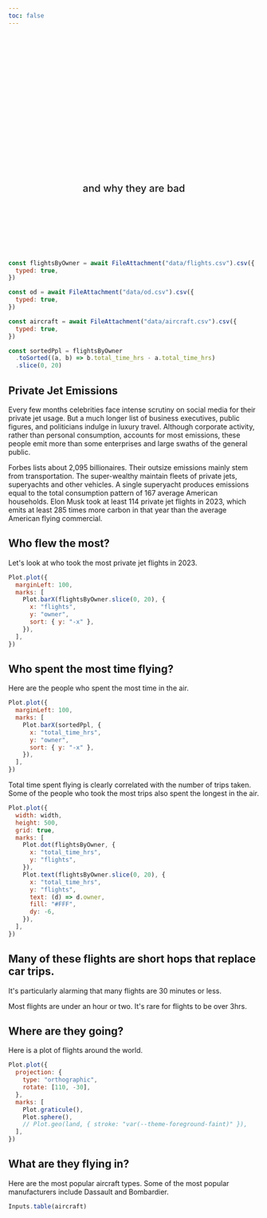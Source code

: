 ```yaml
---
toc: false
---
```


<style>

.hero {
  display: flex;
  flex-direction: column;
  align-items: center;
  font-family: var(--sans-serif);
  margin: 4rem 0 8rem;
  text-wrap: balance;
  text-align: center;
}

.hero h1 {
  margin: 2rem 0;
  max-width: none;
  font-size: 14vw;
  font-weight: 900;
  line-height: 1;
  background: linear-gradient(30deg, var(--theme-foreground-focus), red);
  -webkit-background-clip: text;
  -webkit-text-fill-color: transparent;
  background-clip: text;
}

.hero h2 {
  margin: 0;
  max-width: 34em;
  font-size: 20px;
  font-style: initial;
  font-weight: 500;
  line-height: 1.5;
  color: var(--theme-foreground-muted);
}

@media (min-width: 640px) {
  .hero h1 {
    font-size: 90px;
  }
}

</style>

<div class="hero">
  <h1>Private Jet Emissions</h1>
  <h2>and why they are bad</h2>

</div>

```js
const flightsByOwner = await FileAttachment("data/flights.csv").csv({
  typed: true,
})

const od = await FileAttachment("data/od.csv").csv({
  typed: true,
})

const aircraft = await FileAttachment("data/aircraft.csv").csv({
  typed: true,
})

const sortedPpl = flightsByOwner
  .toSorted((a, b) => b.total_time_hrs - a.total_time_hrs)
  .slice(0, 20)
```

## Private Jet Emissions

Every few months celebrities face intense scrutiny on social media for their private jet usage. But a much longer list of business executives, public figures, and politicians indulge in luxury travel. Although corporate activity, rather than personal consumption, accounts for most emissions, these people emit more than some enterprises and large swaths of the general public.

Forbes lists about 2,095 billionaires. Their outsize emissions mainly stem from transportation. The super-wealthy maintain fleets of private jets, superyachts and other vehicles. A single superyacht produces emissions equal to the total consumption pattern of 167 average American households. Elon Musk took at least 114 private jet flights in 2023, which emits at least 285 times more carbon in that year than the average American flying commercial.

## Who flew the most?

Let's look at who took the most private jet flights in 2023.

```js
Plot.plot({
  marginLeft: 100,
  marks: [
    Plot.barX(flightsByOwner.slice(0, 20), {
      x: "flights",
      y: "owner",
      sort: { y: "-x" },
    }),
  ],
})
```

## Who spent the most time flying?

Here are the people who spent the most time in the air.

```js
Plot.plot({
  marginLeft: 100,
  marks: [
    Plot.barX(sortedPpl, {
      x: "total_time_hrs",
      y: "owner",
      sort: { y: "-x" },
    }),
  ],
})
```

Total time spent flying is clearly correlated with the number of trips taken. Some of the people who took the most trips also spent the longest in the air.

```js
Plot.plot({
  width: width,
  height: 500,
  grid: true,
  marks: [
    Plot.dot(flightsByOwner, {
      x: "total_time_hrs",
      y: "flights",
    }),
    Plot.text(flightsByOwner.slice(0, 20), {
      x: "total_time_hrs",
      y: "flights",
      text: (d) => d.owner,
      fill: "#FFF",
      dy: -6,
    }),
  ],
})
```

## Many of these flights are short hops that replace car trips.

It's particularly alarming that many flights are 30 minutes or less.

Most flights are under an hour or two. It's rare for flights to be over 3hrs.

## Where are they going?

Here is a plot of flights around the world.

```js
Plot.plot({
  projection: {
    type: "orthographic",
    rotate: [110, -30],
  },
  marks: [
    Plot.graticule(),
    Plot.sphere(),
    // Plot.geo(land, { stroke: "var(--theme-foreground-faint)" }),
  ],
})
```

## What are they flying in?

Here are the most popular aircraft types. Some of the most popular manufacturers include Dassault and Bombardier.

```js
Inputs.table(aircraft)
```
